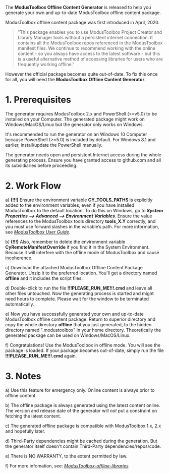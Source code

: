 The **ModusToolbox Offline Content Generator** is released to help you generate your own and up-to-date ModusToolbox offline content package.

ModusToolbox offline content package was first introduced in April, 2020. 
> "This package enables you to use ModusToolbox Project Creator and Library Manager tools without a persistent internet connection. It contains all the ModusToolbox repos referenced in the ModusToolbox manifest files. We continue to recommend working with the online content - so you always have access to the latest software - but this is a useful alternative method of accessing libraries for users who are frequently working offline."

However the official package becomes quite out-of-date. To fix this once for all, you will need the **ModusToolbox Offline Content Generator**.


# 1. Prerequisites

The generator requires ModusToolbox 2.x and PowerShell (>=v5.0) to be installed on your Computer. The generated package might work on Windows/MacOS/Linux but the generator only works on Windows.

It's recommended to run the generator on an Windows 10 Computer because PowerShell (>=5.0) is included by default. For Windows 8.1 and earlier, install/update the PowerShell manually.

The generator needs open and persistent Internet access during the whole generating process. Ensure you have granted access to github.com and all its subsidiaries before proceeding.


# 2. Work Flow

a) **(!!!)** Ensure the environment variable **CY_TOOLS_PATHS** is explicitly added to the environment variables, even if you have installed ModusToolbox to the default location. To do this on Windows, go to ***System Properties --> Advanced --> Environment Variables***. Ensure the value references to the ModusToolbox tools directory **tools_X.Y** correctly, and you must use forward slashes in the variable’s path. For more information, see [*ModusToolbox User Guide*](https://www.cypress.com/file/512716/download).

b) **(!!!)** Also, remember to delete the environment variable **CyRemoteManifestOverride** if you find it in the System Environment. Because it will interfere with the offline mode of ModusToolbox and cause incoherence.

c) Download the attached ModusToolbox Offline Content Package Generator. Unzip it to the preferred location. You'll get a directory named **offline** and it includes the script files.

d) Double-click to run the file **!!!PLEASE_RUN_ME!!!.cmd** and leave all other files untouched. Now the generating process is started and might need hours to complete. Please wait for the window to be terminated automatically.

e) Now you have successfully generated your own and up-to-date ModusToolbox offline content package. Return to superior directory and copy the whole directory **offline** that you just generated, to the hidden directory named ".modustoolbox" in your home directory. Theoretically the generated package can be used on Windows/MacOS/Linux.

f) Congratulations! Use the ModusToolbox in offline mode. You will see the package is loaded. If your package becomes out-of-date, simply run the file **!!!PLEASE_RUN_ME!!!.cmd** again.


# 3. Notes

a) Use this feature for emergency only. Online content is always prior to offline content.

b) The offline package is always generated using the latest content online. The version and release date of the generator will *not* put a constraint on fetching the latest content.

c) The generated offline package is compatible with ModusToolbox 1.x, 2.x and hopefully later.

d) Third-Party dependencies might be cached during the generation. But the generator itself doesn't contain Third-Party dependencies/repos/code.

e) There is NO WARRANTY, to the extent permitted by law.

f) For more infomation, see: [*ModusToolbox-offline-libraries*](https://community.cypress.com/t5/Resource-Library/ModusToolbox-offline-libraries/ta-p/252288)
